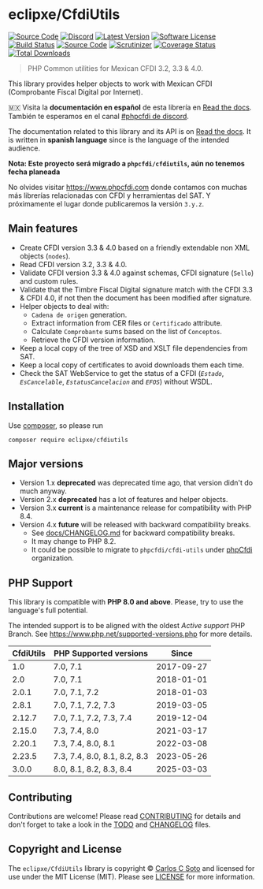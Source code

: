 # eclipxe/CfdiUtils

[![Source Code][badge-source]][source]
[![Discord][badge-discord]][discord]
[![Latest Version][badge-release]][release]
[![Software License][badge-license]][license]
[![Build Status][badge-build]][build]
[![Source Code][badge-documentation]][documentation]
[![Scrutinizer][badge-quality]][quality]
[![Coverage Status][badge-coverage]][coverage]
[![Total Downloads][badge-downloads]][downloads]

> PHP Common utilities for Mexican CFDI 3.2, 3.3 & 4.0.

This library provides helper objects to work with Mexican CFDI (Comprobante Fiscal Digital por Internet).

:mexico: Visita la **documentación en español** de esta librería en [Read the docs][documentation].
También te esperamos en el canal [#phpcfdi de discord](https://discord.gg/aFGYXvX).

The documentation related to this library and its API is on [Read the docs][documentation].
It is written in **spanish language** since is the language of the intended audience.

**Nota: Este proyecto será migrado a `phpcfdi/cfdiutils`, aún no tenemos fecha planeada**

No olvides visitar <https://www.phpcfdi.com> donde contamos con muchas más librerías relacionadas con
CFDI y herramientas del SAT. Y próximamente el lugar donde publicaremos la versión `3.y.z`.

## Main features

- Create CFDI version 3.3 & 4.0 based on a friendly extendable non XML objects (`nodes`).
- Read CFDI version 3.2, 3.3 & 4.0.
- Validate CFDI version 3.3 & 4.0 against schemas, CFDI signature (`Sello`) and custom rules.
- Validate that the Timbre Fiscal Digital signature match with the CFDI 3.3 & CFDI 4.0,
  if not then the document has been modified after signature.
- Helper objects to deal with:
    - `Cadena de origen` generation.
    - Extract information from CER files or `Certificado` attribute.
    - Calculate `Comprobante` sums based on the list of `Conceptos`.
    - Retrieve the CFDI version information.
- Keep a local copy of the tree of XSD and XSLT file dependencies from SAT.
- Keep a local copy of certificates to avoid downloads them each time.
- Check the SAT WebService to get the status of a CFDI (*`Estado`*, *`EsCancelable`*, *`EstatusCancelacion`* and *`EFOS`*) without WSDL.


## Installation

Use [composer](https://getcomposer.org/), so please run

```shell
composer require eclipxe/cfdiutils
```


## Major versions

- Version 1.x **deprecated** was deprecated time ago, that version didn't do much anyway.
- Version 2.x **deprecated** has a lot of features and helper objects.
- Version 3.x **current** is a maintenance release for compatibility with PHP 8.4.
- Version 4.x **future** will be released with backward compatibility breaks.
    - See [docs/CHANGELOG.md](docs/CHANGELOG.md) for backward compatibility breaks.
    - It may change to PHP 8.2.
    - It could be possible to migrate to `phpcfdi/cfdi-utils` under [phpCfdi][] organization.


## PHP Support

This library is compatible with **PHP 8.0 and above**. Please, try to use the language's full potential.

The intended support is to be aligned with the oldest *Active support* PHP Branch.
See <https://www.php.net/supported-versions.php> for more details.

| CfdiUtils | PHP Supported versions       | Since      |
|-----------|------------------------------|------------|
| 1.0       | 7.0, 7.1                     | 2017-09-27 |
| 2.0       | 7.0, 7.1                     | 2018-01-01 |
| 2.0.1     | 7.0, 7.1, 7.2                | 2018-01-03 |
| 2.8.1     | 7.0, 7.1, 7.2, 7.3           | 2019-03-05 |
| 2.12.7    | 7.0, 7.1, 7.2, 7.3, 7.4      | 2019-12-04 |
| 2.15.0    | 7.3, 7.4, 8.0                | 2021-03-17 |
| 2.20.1    | 7.3, 7.4, 8.0, 8.1           | 2022-03-08 |
| 2.23.5    | 7.3, 7.4, 8.0, 8.1, 8.2, 8.3 | 2023-05-26 |
| 3.0.0     | 8.0, 8.1, 8.2, 8.3, 8.4      | 2025-03-03 |


## Contributing

Contributions are welcome! Please read [CONTRIBUTING][] for details
and don't forget to take a look in the [TODO][] and [CHANGELOG][] files.


## Copyright and License

The `eclipxe/CfdiUtils` library is copyright © [Carlos C Soto](http://eclipxe.com.mx/)
and licensed for use under the MIT License (MIT). Please see [LICENSE][] for more information.


[contributing]: https://github.com/eclipxe13/CfdiUtils/blob/master/CONTRIBUTING.md
[changelog]: https://github.com/eclipxe13/CfdiUtils/blob/master/docs/CHANGELOG.md
[todo]: https://github.com/eclipxe13/CfdiUtils/blob/master/docs/TODO.md
[phpcfdi]: https://github.com/phpCfdi

[source]: https://github.com/eclipxe13/CfdiUtils
[documentation]: https://cfdiutils.readthedocs.io/
[discord]: https://discord.gg/aFGYXvX
[release]: https://github.com/eclipxe13/CfdiUtils/releases
[license]: https://github.com/eclipxe13/CfdiUtils/blob/master/LICENSE
[build]: https://github.com/eclipxe13/CfdiUtils/actions/workflows/build.yml?query=branch:master
[quality]: https://scrutinizer-ci.com/g/eclipxe13/CfdiUtils/?branch=master
[coverage]: https://scrutinizer-ci.com/g/eclipxe13/CfdiUtils/code-structure/master/code-coverage/src/CfdiUtils/
[downloads]: https://packagist.org/packages/eclipxe/CfdiUtils

[badge-source]: https://img.shields.io/badge/source-eclipxe13/CfdiUtils-blue?logo=github&style=flat-square
[badge-documentation]: https://img.shields.io/readthedocs/cfdiutils/latest?logo=read-the-docs&style=flat-square
[badge-discord]: https://img.shields.io/discord/459860554090283019?logo=discord&style=flat-square
[badge-release]: https://img.shields.io/github/release/eclipxe13/CfdiUtils?logo=git&style=flat-square
[badge-license]: https://img.shields.io/github/license/eclipxe13/CfdiUtils?logo=open-source-initiative&style=flat-square
[badge-build]: https://img.shields.io/github/actions/workflow/status/eclipxe13/CfdiUtils/build.yml?branch=master&logo=github-actions&style=flat-square
[badge-quality]: https://img.shields.io/scrutinizer/g/eclipxe13/CfdiUtils/master?logo=scrutinizer-ci&style=flat-square
[badge-coverage]: https://img.shields.io/scrutinizer/coverage/g/eclipxe13/CfdiUtils/master?logo=scrutinizer-ci&style=flat-square
[badge-downloads]: https://img.shields.io/packagist/dt/eclipxe/CfdiUtils?logo=composer&style=flat-square
